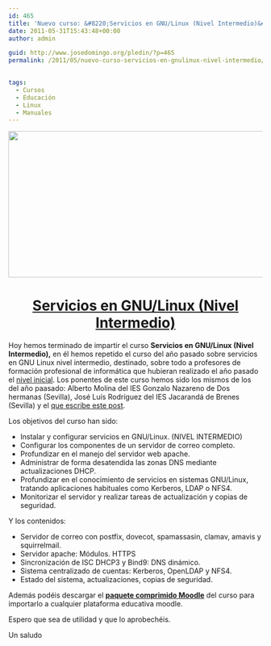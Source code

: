 ```yaml
---
id: 465
title: 'Nuevo curso: &#8220;Servicios en GNU/Linux (Nivel Intermedio)&#8221;'
date: 2011-05-31T15:43:48+00:00
author: admin

guid: http://www.josedomingo.org/pledin/?p=465
permalink: /2011/05/nuevo-curso-servicios-en-gnulinux-nivel-intermedio/

  
tags:
  - Cursos
  - Educación
  - Linux
  - Manuales
---
```

<img class="aligncenter" title="gnu linux" src="http://hotfixed.net/wp-content/uploads/2011/03/curso_linux_hotfixed.png" alt="" width="580" height="290" />

<h1 style="text-align: center;">
  <strong><a href="http://www.josedomingo.org/web/course/view.php?id=67">Servicios en GNU/Linux (Nivel Intermedio)</a></strong>
</h1>

Hoy hemos terminado de impartir el curso **Servicios en GNU/Linux (Nivel Intermedio),** en él hemos repetido el curso del año pasado sobre servicios en GNU Linux nivel intermedio, destinado, sobre todo a profesores de formación profesional de informática que hubieran realizado el año pasado el [nivel inicial](http://www.josedomingo.org/web/course/view.php?id=65). Los ponentes de este curso hemos sido los mismos de los del año paasado: Alberto Molina del IES Gonzalo Nazareno de Dos hermanas (Sevilla), José Luís Rodríguez del IES Jacarandá de Brenes (Sevilla) y el [que escribe este post](http://www.josedomingo.org/pledin/about/).

Los objetivos del curso han sido:

  * Instalar y configurar servicios en GNU/Linux. (NIVEL INTERMEDIO)
  * Configurar los componentes de un servidor de correo completo.
  * Profundizar en el manejo del servidor web apache.
  * Administrar de forma desatendida las zonas DNS mediante actualizaciones DHCP.
  * Profundizar en el conocimiento de servicios en sistemas GNU/Linux, tratando aplicaciones habituales como Kerberos, LDAP o NFS4.
  * Monitorizar el servidor y realizar tareas de actualización y copias de seguridad.

Y los contenidos:

<div id="_mcePaste">
  <ul>
    <li>
      Servidor de correo con postfix, dovecot, spamassasin, clamav, amavis y squirrelmail.
    </li>
    <li>
      Servidor apache: Módulos. HTTPS
    </li>
    <li>
      Sincronización de ISC DHCP3 y Bind9: DNS dinámico.
    </li>
    <li>
      Sistema centralizado de cuentas: Kerberos, OpenLDAP y NFS4.
    </li>
    <li>
      Estado del sistema, actualizaciones, copias de seguridad.
    </li>
  </ul>
</div>

Además podéis descargar el **[paquete comprimido Moodle](http://www.josedomingo.org/web/file.php/1/cursos_comprimidos/copia_de_seguridad-linux_2011-20110525-1544.zip)** del curso para importarlo a cualquier plataforma educativa moodle.

Espero que sea de utilidad y que lo aprobechéis.

Un saludo

<!-- AddThis Advanced Settings generic via filter on the_content -->

<!-- AddThis Share Buttons generic via filter on the_content -->